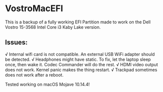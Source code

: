 # VostroMacEFI
This is a backup of a fully working EFI Partition made to work on the Dell Vostro 15-3568 Intel Core i3 Kaby Lake version.

## Issues:

√ Internal wifi card is not compatible. An external USB WiFi adapter should be detected.
√ Headphones might have static. To fix, let the laptop sleep once, then wake it. Codec Commander will do the rest.
√ HDMI video output does not work. Kernel panic makes the thing restart.
√ Trackpad sometimes does not work after a reboot.

Tested working on macOS Mojave 10.14.4!

